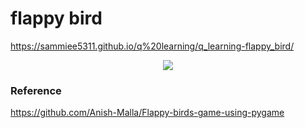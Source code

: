 # flappy bird
https://sammiee5311.github.io/q%20learning/q_learning-flappy_bird/

<center> <img src="sammiee5311/sammiee5311.github.com/blob/master/assets/images/q_learning/play_1.gif"> </center>

### Reference
https://github.com/Anish-Malla/Flappy-birds-game-using-pygame
